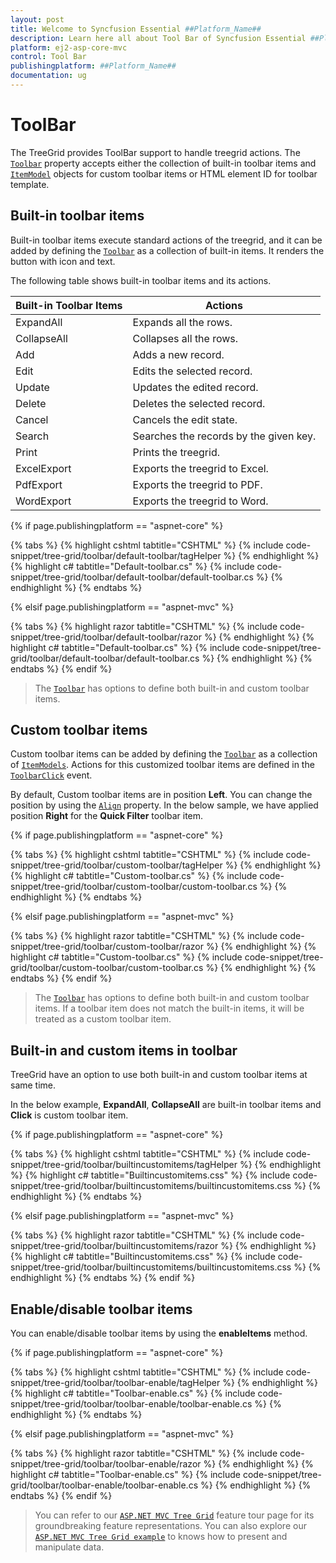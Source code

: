 ```yaml
---
layout: post
title: Welcome to Syncfusion Essential ##Platform_Name##
description: Learn here all about Tool Bar of Syncfusion Essential ##Platform_Name## widgets based on HTML5 and jQuery.
platform: ej2-asp-core-mvc
control: Tool Bar
publishingplatform: ##Platform_Name##
documentation: ug
---
```



# ToolBar

The TreeGrid provides ToolBar support to handle treegrid actions. The [`Toolbar`](https://help.syncfusion.com/cr/cref_files/aspnetcore-js2/Syncfusion.EJ2~Syncfusion.EJ2.TreeGrid.TreeGrid~Toolbar.html)
property accepts either the collection of built-in toolbar items and [`ItemModel`](https://help.syncfusion.com/cr/cref_files/aspnetcore-js2/Syncfusion.EJ2~Syncfusion.EJ2.Navigations.ToolbarItem_members.html) objects for custom toolbar items or
HTML element ID for toolbar template.

## Built-in toolbar items

Built-in toolbar items execute standard actions of the treegrid, and it can be added by defining the [`Toolbar`](https://help.syncfusion.com/cr/cref_files/aspnetcore-js2/Syncfusion.EJ2~Syncfusion.EJ2.TreeGrid.TreeGrid~Toolbar.html)
as a collection of built-in items. It renders the button with icon and text.

The following table shows built-in toolbar items and its actions.

| Built-in Toolbar Items | Actions |
|------------------------|---------|
| ExpandAll | Expands all the rows.|
| CollapseAll | Collapses all the rows.|
| Add | Adds a new record.|
| Edit | Edits the selected record.|
| Update | Updates the edited record.|
| Delete | Deletes the selected record.|
| Cancel | Cancels the edit state.|
| Search | Searches the records by the given key.|
| Print | Prints the treegrid.|
| ExcelExport | Exports the treegrid to Excel.|
| PdfExport | Exports the treegrid to PDF.|
| WordExport | Exports the treegrid to Word.|

{% if page.publishingplatform == "aspnet-core" %}

{% tabs %}
{% highlight cshtml tabtitle="CSHTML" %}
{% include code-snippet/tree-grid/toolbar/default-toolbar/tagHelper %}
{% endhighlight %}
{% highlight c# tabtitle="Default-toolbar.cs" %}
{% include code-snippet/tree-grid/toolbar/default-toolbar/default-toolbar.cs %}
{% endhighlight %}
{% endtabs %}

{% elsif page.publishingplatform == "aspnet-mvc" %}

{% tabs %}
{% highlight razor tabtitle="CSHTML" %}
{% include code-snippet/tree-grid/toolbar/default-toolbar/razor %}
{% endhighlight %}
{% highlight c# tabtitle="Default-toolbar.cs" %}
{% include code-snippet/tree-grid/toolbar/default-toolbar/default-toolbar.cs %}
{% endhighlight %}
{% endtabs %}
{% endif %}



> The [`Toolbar`](https://help.syncfusion.com/cr/cref_files/aspnetcore-js2/Syncfusion.EJ2~Syncfusion.EJ2.TreeGrid.TreeGrid~Toolbar.html) has options to define both built-in and custom toolbar items.

## Custom toolbar items

Custom toolbar items can be added by defining the [`Toolbar`](https://help.syncfusion.com/cr/cref_files/aspnetcore-js2/Syncfusion.EJ2~Syncfusion.EJ2.TreeGrid.TreeGrid~Toolbar.html) as a collection of
[`ItemModels`](https://help.syncfusion.com/cr/cref_files/aspnetcore-js2/Syncfusion.EJ2~Syncfusion.EJ2.Navigations.ToolbarItem_members.html).
Actions for this customized toolbar items are defined in the [`ToolbarClick`](https://help.syncfusion.com/cr/cref_files/aspnetcore-js2/Syncfusion.EJ2~Syncfusion.EJ2.TreeGrid.TreeGrid~ToolbarClick.html) event.

By default, Custom toolbar items are in position **Left**. You can change the position by using the [`Align`](https://help.syncfusion.com/cr/cref_files/aspnetcore-js2/Syncfusion.EJ2~Syncfusion.EJ2.Navigations.ToolbarItem~Align.html) property. In the below sample, we have applied position **Right** for the **Quick Filter** toolbar item.

{% if page.publishingplatform == "aspnet-core" %}

{% tabs %}
{% highlight cshtml tabtitle="CSHTML" %}
{% include code-snippet/tree-grid/toolbar/custom-toolbar/tagHelper %}
{% endhighlight %}
{% highlight c# tabtitle="Custom-toolbar.cs" %}
{% include code-snippet/tree-grid/toolbar/custom-toolbar/custom-toolbar.cs %}
{% endhighlight %}
{% endtabs %}

{% elsif page.publishingplatform == "aspnet-mvc" %}

{% tabs %}
{% highlight razor tabtitle="CSHTML" %}
{% include code-snippet/tree-grid/toolbar/custom-toolbar/razor %}
{% endhighlight %}
{% highlight c# tabtitle="Custom-toolbar.cs" %}
{% include code-snippet/tree-grid/toolbar/custom-toolbar/custom-toolbar.cs %}
{% endhighlight %}
{% endtabs %}
{% endif %}



> The [`Toolbar`](https://help.syncfusion.com/cr/cref_files/aspnetcore-js2/Syncfusion.EJ2~Syncfusion.EJ2.TreeGrid.TreeGrid~Toolbar.html) has options to define both built-in and custom toolbar items.
> If a toolbar item does not match the built-in items, it will be treated as a custom toolbar item.

## Built-in and custom items in toolbar

TreeGrid have an option to use both built-in and custom toolbar items at same time.

In the below example, **ExpandAll**, **CollapseAll** are built-in toolbar items and **Click** is custom toolbar item.

{% if page.publishingplatform == "aspnet-core" %}

{% tabs %}
{% highlight cshtml tabtitle="CSHTML" %}
{% include code-snippet/tree-grid/toolbar/builtincustomitems/tagHelper %}
{% endhighlight %}
{% highlight c# tabtitle="Builtincustomitems.css" %}
{% include code-snippet/tree-grid/toolbar/builtincustomitems/builtincustomitems.css %}
{% endhighlight %}
{% endtabs %}

{% elsif page.publishingplatform == "aspnet-mvc" %}

{% tabs %}
{% highlight razor tabtitle="CSHTML" %}
{% include code-snippet/tree-grid/toolbar/builtincustomitems/razor %}
{% endhighlight %}
{% highlight c# tabtitle="Builtincustomitems.css" %}
{% include code-snippet/tree-grid/toolbar/builtincustomitems/builtincustomitems.css %}
{% endhighlight %}
{% endtabs %}
{% endif %}



## Enable/disable toolbar items

You can enable/disable toolbar items by using the **enableItems** method.

{% if page.publishingplatform == "aspnet-core" %}

{% tabs %}
{% highlight cshtml tabtitle="CSHTML" %}
{% include code-snippet/tree-grid/toolbar/toolbar-enable/tagHelper %}
{% endhighlight %}
{% highlight c# tabtitle="Toolbar-enable.cs" %}
{% include code-snippet/tree-grid/toolbar/toolbar-enable/toolbar-enable.cs %}
{% endhighlight %}
{% endtabs %}

{% elsif page.publishingplatform == "aspnet-mvc" %}

{% tabs %}
{% highlight razor tabtitle="CSHTML" %}
{% include code-snippet/tree-grid/toolbar/toolbar-enable/razor %}
{% endhighlight %}
{% highlight c# tabtitle="Toolbar-enable.cs" %}
{% include code-snippet/tree-grid/toolbar/toolbar-enable/toolbar-enable.cs %}
{% endhighlight %}
{% endtabs %}
{% endif %}



> You can refer to our [`ASP.NET MVC Tree Grid`](https://www.syncfusion.com/aspnet-mvc-ui-controls/tree-grid) feature tour page for its groundbreaking feature representations. You can also explore our [`ASP.NET MVC Tree Grid example`](https://ej2.syncfusion.com/aspnetmvc/TreeGrid/Overview#/material) to knows how to present and manipulate data.